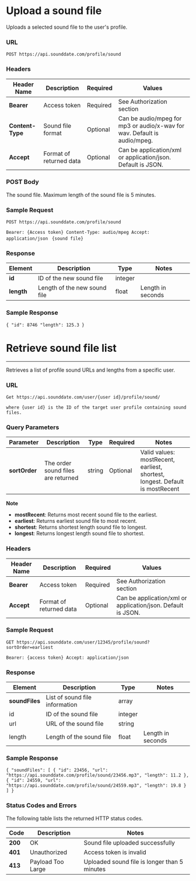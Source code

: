# Upload a sound file
Uploads a selected sound file to the user's profile.


### URL
`POST https://api.sounddate.com/profile/sound`

### Headers
| Header Name | Description | Required | Values |
|----------------|---|---|---|
| **Bearer** | Access token | Required | See Authorization section |
| **Content-Type** | Sound file format | Optional | Can be audio/mpeg for mp3 or audio/x-wav for wav. Default is audio/mpeg. |
| **Accept** | Format of returned data | Optional | Can be application/xml or application/json. Default is JSON. |

### POST Body
The sound file. Maximum length of the sound file is 5 minutes.

### Sample Request
`POST https://api.sounddate.com/profile/sound`

``Bearer: {Access token}
Content-Type: audio/mpeg
Accept: application/json
``
``
{sound file}
``

### Response
| Element | Description | Type | Notes |
|---|---|---|---|
| **id** | ID of the new sound file | integer | |
| **length** | Length of the new sound file | float | Length in seconds |

### Sample Response
``{
  "id": 8746
  "length": 125.3
}
``

# Retrieve sound file list
---
Retrieves a list of profile sound URLs and lengths from a specific user.

### URL
`Get https://api.sounddate.com/user/{user id}/profile/sound/`

``where {user id} is the ID of the target user profile containing sound files.
``

### Query Parameters
Parameter | Description | Type | Required | Notes |
---|---|---|---|---
**sortOrder** | The order sound files are returned | string | Optional | Valid values: mostRecent, earliest, shortest, longest. Default is mostRecent |

**Note**
* **mostRecent**: Returns most recent sound file to the earliest.
* **earliest**: Returns earliest sound file to most recent.
* **shortest**: Returns shortest length sound file to longest.
* **longest**: Returns longest length sound file to shortest.

### Headers
Header Name | Description | Required | Values
---|---|---|---
**Bearer** | Access token | Required | See Authorization section
**Accept** | Format of returned data | Optional | Can be application/xml or application/json. Default is JSON.

### Sample Request
`GET https://api.sounddate.com/user/12345/profile/sound?sortOrder=earliest`

``Bearer: {access token}
Accept: application/json
``

### Response
Element | Description | Type | Notes
---|---|---|---
**soundFiles** | List of sound file information | array | 
  id | ID of the sound file | integer |
  url | URL of the sound file | string | 
  length | Length of the sound file | float | Length in seconds

### Sample Response
``{
  "soundFiles": [
  {
    "id": 23456,
    "url": "https://api.sounddate.com/profile/sound/23456.mp3",
    "length": 11.2
  },
  {
    "id": 24559,
    "url": "https://api.sounddate.com/profile/sound/24559.mp3",
    "length": 19.8
  }
  ]
}
``

### Status Codes and Errors
The following table lists the returned HTTP status codes.

Code | Description | Notes 
---|---|---
**200** | OK | Sound file uploaded successfully
**401** | Unauthorized | Access token is invalid
**413** | Payload Too Large | Uploaded sound file is longer than 5 minutes
